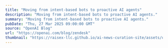 ```yaml
---
title: "Moving from intent-based bots to proactive AI agents"
description: "Moving from intent-based bots to proactive AI agents."
summary: "Moving from intent-based bots to proactive AI agents."
pubDate: "Thu, 27 Mar 2025 09:00:00 GMT"
source: "OpenAI Blog"
url: "https://openai.com/blog/zendesk"
thumbnail: "https://raisex-llc.github.io/ai-news-curation-site/assets/openai_logo.png"
---
```


